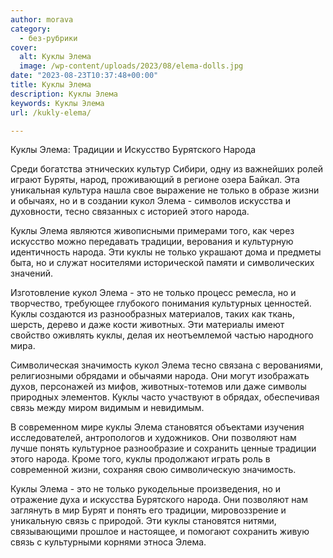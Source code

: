 ```yaml
---
author: morava
category:
  - без-рубрики
cover:
  alt: Куклы Элема
  image: /wp-content/uploads/2023/08/elema-dolls.jpg
date: "2023-08-23T10:37:48+00:00"
title: Куклы Элема
description: Куклы Элема
keywords: Куклы Элема
url: /kukly-elema/

---
```

Куклы Элема: Традиции и Искусство Бурятского Народа

Среди богатства этнических культур Сибири, одну из важнейших ролей играют Буряты, народ, проживающий в регионе озера Байкал. Эта уникальная культура нашла свое выражение не только в образе жизни и обычаях, но и в создании кукол Элема \- символов искусства и духовности, тесно связанных с историей этого народа.

Куклы Элема являются живописными примерами того, как через искусство можно передавать традиции, верования и культурную идентичность народа. Эти куклы не только украшают дома и предметы быта, но и служат носителями исторической памяти и символических значений.

Изготовление кукол Элема \- это не только процесс ремесла, но и творчество, требующее глубокого понимания культурных ценностей. Куклы создаются из разнообразных материалов, таких как ткань, шерсть, дерево и даже кости животных. Эти материалы имеют свойство оживлять куклы, делая их неотъемлемой частью народного мира.

Символическая значимость кукол Элема тесно связана с верованиями, религиозными обрядами и обычаями народа. Они могут изображать духов, персонажей из мифов, животных-тотемов или даже символы природных элементов. Куклы часто участвуют в обрядах, обеспечивая связь между миром видимым и невидимым.

В современном мире куклы Элема становятся объектами изучения исследователей, антропологов и художников. Они позволяют нам лучше понять культурное разнообразие и сохранить ценные традиции этого народа. Кроме того, куклы продолжают играть роль в современной жизни, сохраняя свою символическую значимость.

Куклы Элема \- это не только рукодельные произведения, но и отражение духа и искусства Бурятского народа. Они позволяют нам заглянуть в мир Бурят и понять его традиции, мировоззрение и уникальную связь с природой. Эти куклы становятся нитями, связывающими прошлое и настоящее, и помогают сохранить живую связь с культурными корнями этноса Элема.
